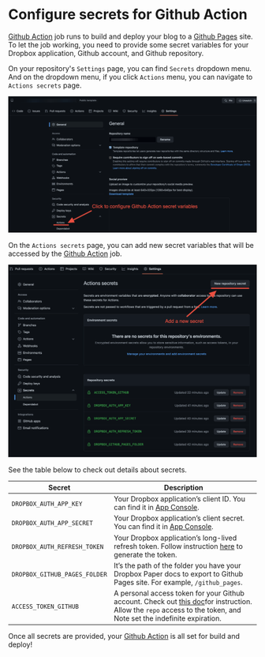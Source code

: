 # Configure secrets for Github Action
[Github Action] job runs to build and deploy your blog to a [Github Pages] site.
To let the job working, you need to provide some secret variables for your Dropbox
application, Github account, and Github repository.

On your repository's `Settings` page, you can find `Secrets` dropdown menu.
And on the dropdown menu, if you click `Actions` menu, you can navigate to `Actions secrets` page.

<p align="center">
    <img src="github-action-secrets.png" width="640">
</p>

On the `Actions secrets` page, you can add new secret variables that will
be accessed by the [Github Action] job.

<p align="center">
    <img src="github-action-secrets-3.png" width="640">
</p>

See the table below to check out details about secrets.

| Secret                        | Description                                                                                                                                                                                       |
| ----------------------------- |---------------------------------------------------------------------------------------------------------------------------------------------------------------------------------------------------|
| `DROPBOX_AUTH_APP_KEY`        | Your Dropbox application’s client ID. You can find it in [App Console].                                                                                                                           |
| `DROPBOX_AUTH_APP_SECRET`     | Your Dropbox application’s client secret. You can find it in [App Console].                                                                                                                       |
| `DROPBOX_AUTH_REFRESH_TOKEN`  | Your Dropbox application’s long-lived refresh token. Follow instruction [here](refresh-token.md) to generate the token.                                                                           |
| `DROPBOX_GITHUB_PAGES_FOLDER` | It’s the path of the folder you have your Dropbox Paper docs to export to Github Pages site. For example, `/github_pages`.                                                                        |
| `ACCESS_TOKEN_GITHUB`         | A personal access token for your Github account. Check out [this doc][Github Personal Access Token]for instruction. Allow the `repo` access to the token, and Note set the indefinite expiration. |

Once all secrets are provided, your [Github Action] is all set for build and deploy!

[Github Pages]: https://pages.github.com
[Github Action]: https://github.com/features/actions
[App Console]: https://www.dropbox.com/developers/apps
[Github Personal Access Token]: https://docs.github.com/en/authentication/keeping-your-account-and-data-secure/creating-a-personal-access-token
